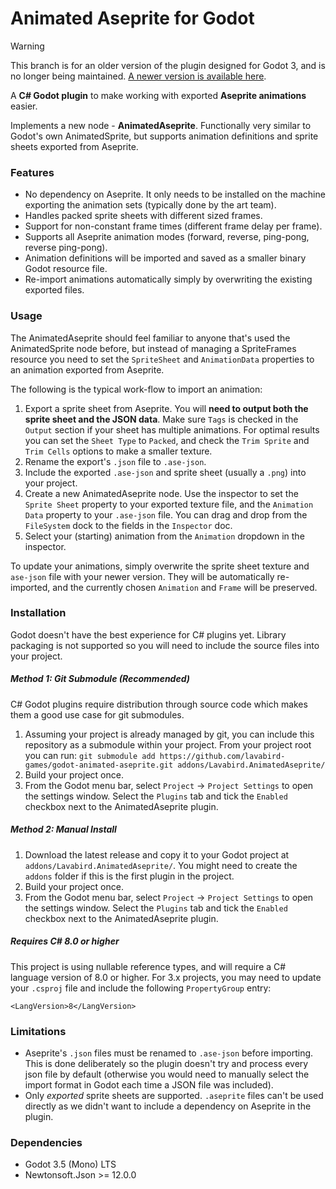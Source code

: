 # Animated Aseprite for Godot

> [!WARNING]
> This branch is for an older version of the plugin designed for Godot 3, and is no longer being maintained.
> [A newer version is available here](https://github.com/lavabird-games/godot-animated-aseprite).

A **C# Godot plugin** to make working with exported **Aseprite animations** easier.

Implements a new node - **AnimatedAseprite**. Functionally very similar to Godot's own AnimatedSprite, but supports animation definitions and sprite sheets exported from Aseprite.

### Features
 -  No dependency on Aseprite. It only needs to be installed on the machine exporting the animation sets (typically done by the art team).
 - Handles packed sprite sheets with different sized frames.
 - Support for non-constant frame times (different frame delay per frame).
 - Supports all Aseprite animation modes (forward, reverse, ping-pong, reverse ping-pong).
 - Animation definitions will be imported and saved as a smaller binary Godot resource file. 
 - Re-import animations automatically simply by overwriting the existing exported files.

### Usage
The AnimatedAseprite should feel familiar to anyone that's used the AnimatedSprite node before, but instead of managing a SpriteFrames resource you need to set the `SpriteSheet` and `AnimationData` properties to an animation exported from Aseprite.

The following is the typical work-flow to import an animation:

 1. Export a sprite sheet from Aseprite. You will **need to output both the sprite sheet and the JSON data**. Make sure `Tags` is checked in the `Output` section if your sheet has multiple animations. For optimal results you can set the `Sheet Type` to `Packed`, and check the `Trim Sprite` and `Trim Cells` options to make a smaller texture.
 2. Rename the export's `.json` file to `.ase-json`. 
 3. Include the exported `.ase-json` and sprite sheet (usually a `.png`) into your project.
 4. Create a new AnimatedAseprite node. Use the inspector to set the `Sprite Sheet` property to your exported texture file, and the `Animation Data` property to your `.ase-json` file. You can drag and drop from the `FileSystem` dock to the fields in the `Inspector` doc.
 5. Select your (starting) animation from the `Animation` dropdown in the inspector.

To update your animations, simply overwrite the sprite sheet texture and `ase-json` file with your newer version. They will be automatically re-imported, and the currently chosen `Animation` and `Frame` will be preserved.
 
### Installation

Godot doesn't have the best experience for C# plugins yet. Library packaging is not supported so you will need to include the source files into your project.

##### Method 1: Git Submodule (Recommended)
C# Godot plugins require distribution through source code which makes them a good use case for git submodules.
 1. Assuming your project is already managed by git, you can include this repository as a submodule within your project. From your project root you can run: `git submodule add https://github.com/lavabird-games/godot-animated-aseprite.git addons/Lavabird.AnimatedAseprite/`
 2. Build your project once.
 3. From the Godot menu bar, select `Project` -> `Project Settings` to open the settings window. Select the `Plugins` tab and tick the `Enabled` checkbox next to the AnimatedAseprite plugin.

##### Method 2: Manual Install
 1. Download the latest release and copy it to your Godot project at `addons/Lavabird.AnimatedAseprite/`. You might need to create the `addons` folder if this is the first plugin in the project.
 2. Build your project once.
 3. From the Godot menu bar, select `Project` -> `Project Settings` to open the settings window. Select the `Plugins` tab and tick the `Enabled` checkbox next to the AnimatedAseprite plugin.
 
##### Requires C# 8.0 or higher

This project is using nullable reference types, and will require a C# language version of 8.0 or higher. For 3.x projects, you may need to update your `.csproj` file and include the following `PropertyGroup` entry:

```<LangVersion>8</LangVersion>```

### Limitations

 - Aseprite's `.json` files must be renamed to `.ase-json` before importing. This is done deliberately so the plugin doesn't try and process every json file by default (otherwise you would need to manually select the import format in Godot each time a JSON file was included).
 - Only *exported* sprite sheets are supported. `.aseprite` files can't be used directly as we didn't want to include a dependency on Aseprite in the plugin.

### Dependencies

 - Godot 3.5 (Mono) LTS
 - Newtonsoft.Json >= 12.0.0

